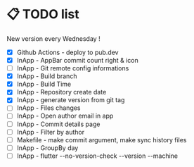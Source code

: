 # 📋 TODO list

New version every Wednesday !

- [x] Github Actions - deploy to pub.dev
- [x] InApp - AppBar commit count right & icon
- [ ] InApp - Git remote config informations
- [x] InApp - Build branch
- [x] InApp - Build Time
- [x] InApp - Repository create date
- [x] InApp - generate version from git tag
- [ ] InApp - Files changes
- [ ] InApp - Open author email in app
- [ ] InApp - Commit details page
- [ ] InApp - Filter by author
- [ ] Makefile - make commit argument, make sync history files
- [ ] InApp - GroupBy day
- [ ] InApp - flutter --no-version-check --version --machine
